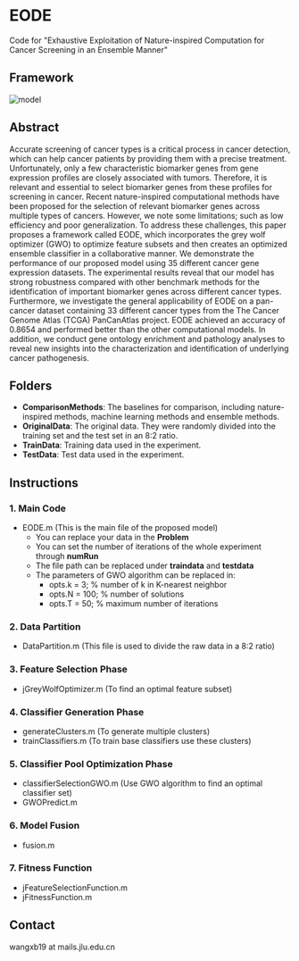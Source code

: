 # EODE
Code for "Exhaustive Exploitation of Nature-inspired Computation for Cancer Screening in an Ensemble Manner"
## Framework
![model](https://github.com/wangxb96/EODE/blob/master/frameworkpro.png)
## Abstract
Accurate screening of cancer types is a critical process in cancer detection, which can help cancer patients by providing them with a precise treatment. Unfortunately, only a few characteristic biomarker genes from gene expression profiles  are closely associated with tumors. Therefore, it is relevant and essential to select biomarker genes from these profiles for screening in cancer. Recent nature-inspired computational methods have been proposed for the selection of relevant biomarker genes across multiple types of cancers. However, we note some limitations; such as low efficiency and poor generalization. To address these challenges, this paper proposes a framework called EODE, which incorporates the grey wolf optimizer (GWO) to optimize feature subsets and then creates an optimized ensemble classifier in a collaborative manner. We demonstrate the performance of our proposed model using 35 different cancer gene expression datasets. The experimental results reveal that our model has strong robustness compared with other benchmark methods for the identification of important biomarker genes across different cancer types. Furthermore, we investigate the general applicability of EODE on a pan-cancer dataset containing 33 different cancer types from the The Cancer Genome Atlas (TCGA) PanCanAtlas project. EODE achieved an accuracy of 0.8654 and performed better than the other computational models. In addition, we conduct gene ontology enrichment and pathology analyses to reveal new insights into the characterization and identification of underlying cancer pathogenesis.
## Folders
- **ComparisonMethods**: The baselines for comparison, including nature-inspired methods, machine learning methods and ensemble methods.
- **OriginalData**: The original data. They were randomly divided into the training set and the test set in an 8:2 ratio.
- **TrainData**: Training data used in the experiment.
- **TestData**: Test data used in the experiment.
## Instructions
### 1. Main Code
- EODE.m (This is the main file of the proposed model)
  - You can replace your data in the **Problem**
  - You can set the number of iterations of the whole experiment through **numRun**
  - The file path can be replaced under **traindata** and **testdata**
  - The parameters of GWO algorithm can be replaced in:
    - opts.k = 3; % number of k in K-nearest neighbor
    - opts.N = 100; % number of solutions
    - opts.T = 50; % maximum number of iterations
### 2. Data Partition 
- DataPartition.m (This file is used to divide the raw data in a 8:2 ratio)
### 3. Feature Selection Phase
- jGreyWolfOptimizer.m (To find an optimal feature subset)
### 4. Classifier Generation Phase
- generateClusters.m (To generate multiple clusters)
- trainClassifiers.m (To train base classifiers use these clusters)
### 5. Classifier Pool Optimization Phase
- classifierSelectionGWO.m (Use GWO algorithm to find an optimal classifier set)
- GWOPredict.m
### 6. Model Fusion
- fusion.m
### 7. Fitness Function
- jFeatureSelectionFunction.m
- jFitnessFunction.m

## Contact
wangxb19 at mails.jlu.edu.cn
